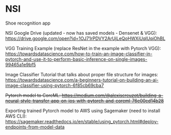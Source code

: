 # NSI

Shoe recognition app

NSI Google Drive (updated - now has saved models - Densenet & VGG): https://drive.google.com/open?id=1OJ71rPDVY2ArUjLeQoHWXiUqlUqiOhBL

VGG Training Example (replace ResNet in the example with Pytorch VGG): https://towardsdatascience.com/how-to-train-an-image-classifier-in-pytorch-and-use-it-to-perform-basic-inference-on-single-images-99465a1e9bf5

Image Classifier Tutorial that talks about proper file structure for images: https://towardsdatascience.com/a-beginners-tutorial-on-building-an-ai-image-classifier-using-pytorch-6f85cb69cba7

<s>Pytorch model to CoreML: https://medium.com/@alexiscreuzot/building-a-neural-style-transfer-app-on-ios-with-pytorch-and-coreml-76e00cd14b28</s>

Exporting trained Pytorch model to AWS using Sagemaker (need to install AWS CLI): https://sagemaker.readthedocs.io/en/stable/using_pytorch.html#deploy-endpoints-from-model-data
